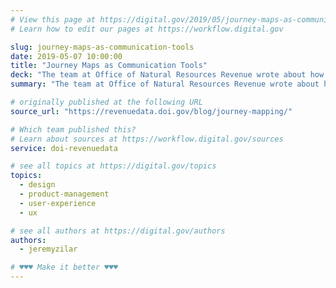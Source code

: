 ```yaml
---
# View this page at https://digital.gov/2019/05/journey-maps-as-communication-tools
# Learn how to edit our pages at https://workflow.digital.gov

slug: journey-maps-as-communication-tools
date: 2019-05-07 10:00:00
title: "Journey Maps as Communication Tools"
deck: "The team at Office of Natural Resources Revenue wrote about how they use journey mapping to help teams look at their agency’s processes in a more comprehensive way."
summary: "The team at Office of Natural Resources Revenue wrote about how they use journey mapping to help teams look at their agency’s processes in a more comprehensive way."

# originally published at the following URL
source_url: "https://revenuedata.doi.gov/blog/journey-mapping/"

# Which team published this?
# Learn about sources at https://workflow.digital.gov/sources
service: doi-revenuedata

# see all topics at https://digital.gov/topics
topics:
  - design
  - product-management
  - user-experience
  - ux

# see all authors at https://digital.gov/authors
authors:
  - jeremyzilar

# ♥♥♥ Make it better ♥♥♥
---
```


